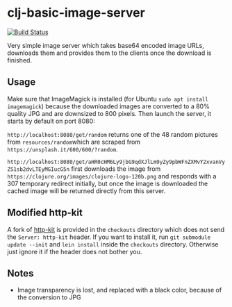 # clj-basic-image-server

[![Build Status](https://travis-ci.org/Gira-X/clj-basic-image-cache-server.svg?branch=master)](https://travis-ci.org/Gira-X/clj-basic-image-cache-server)

Very simple image server which takes base64 encoded image URLs, downloads them and provides them to the clients once the download is finished.

## Usage

Make sure that ImageMagick is installed (for Ubuntu `sudo apt install imagemagick`) because the downloaded images are converted to a 80% quality JPG and are downsized to 800 pixels.
Then launch the server, it starts by default on port 8080:

`http://localhost:8080/get/random` returns one of the 48 random pictures from `resources/random`which are scraped from `https://unsplash.it/600/600/?random`.

`http://localhost:8080/get/aHR0cHM6Ly9jbG9qdXJlLm9yZy9pbWFnZXMvY2xvanVyZS1sb2dvLTEyMGIucG5n` first downloads the image from `https://clojure.org/images/clojure-logo-120b.png` and responds with a 307 temporary redirect initially, but once the image is downloaded the cached image will be returned directly from this server.

## Modified http-kit

A fork of [http-kit](https://github.com/http-kit/http-kit) is provided in the `checkouts` directory which does not send the `Server: http-kit` header.
If you want to install it, run `git submodule update --init` and `lein install` inside the `checkouts` directory.
Otherwise just ignore it if the header does not bother you.

## Notes

* Image transparency is lost, and replaced with a black color, because of the conversion to JPG
